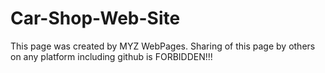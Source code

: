 # Car-Shop-Web-Site
This page was created by MYZ WebPages. Sharing of this page by others on any platform including github is FORBIDDEN!!!

